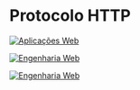 # Protocolo HTTP


[![Aplicações Web](https://img.youtube.com/vi/RsQ1tFLwldY/0.jpg)](https://www.youtube.com/watch?v=RsQ1tFLwldY)

[![Engenharia Web](https://img.youtube.com/vi/ADQ_rhefgEk/0.jpg)](https://www.youtube.com/watch?v=ADQ_rhefgEk)

[![Engenharia Web](https://img.youtube.com/vi/sxiRFwQ1RJ4/0.jpg)](https://www.youtube.com/watch?v=sxiRFwQ1RJ4)

